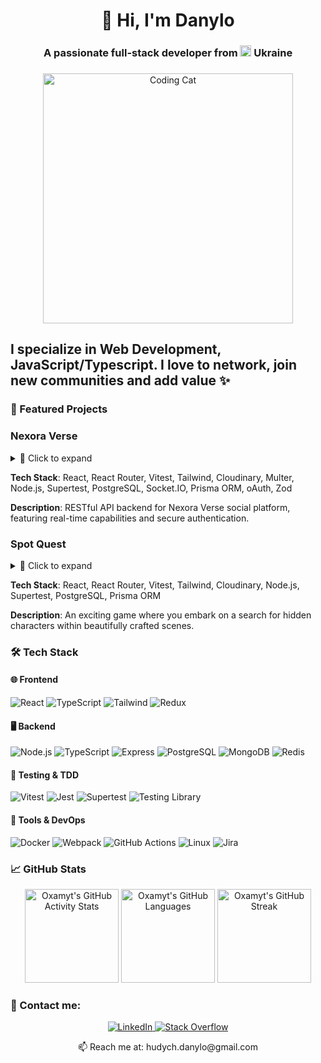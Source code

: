 <h1 align="center">👋 Hi, I'm Danylo</h1>
<h3 align="center">A passionate full-stack developer from <img src="https://upload.wikimedia.org/wikipedia/commons/thumb/4/49/Flag_of_Ukraine.svg/2560px-Flag_of_Ukraine.svg.png" width="18"/> Ukraine</h3>

###

<div align="center">
  <img height="400" src="https://img.freepik.com/premium-vector/working-black-cat-desk-pixel-pc-animal-pet_434079-529.jpg" alt="Coding Cat" />
</div>

###

<h2 align="left">I specialize in Web Development, JavaScript/Typescript. I love to network, join new communities and add value ✨</h2>

### 🚀 Featured Projects

### Nexora Verse
<details>
  <summary>🔹 Click to expand</summary>
  <a href="https://github.com/oxamyt/nexora-verse-backend">
    <img src="https://camo.githubusercontent.com/84ae4e182b2ae4de1beb0d94f83cde47d26fb72377db0376c194b3677fa033c5/68747470733a2f2f7265732e636c6f7564696e6172792e636f6d2f6465686f69646c6f302f696d6167652f75706c6f61642f76313734323134393330322f6e65786f7261253230696d616765732f7a6f64753870677563766876683463716d696a692e706e67" alt="Nexora-Verse Screenshot">
  </a>
</details>

**Tech Stack**: React, React Router, Vitest, Tailwind, Cloudinary, Multer, Node.js, Supertest, PostgreSQL, Socket.IO, Prisma ORM, oAuth, Zod  

**Description**: RESTful API backend for Nexora Verse social platform, featuring real-time capabilities and secure authentication.

### Spot Quest
<details>
  <summary>🔹 Click to expand</summary>
  <a href="https://github.com/oxamyt/photo-tagging-app-frontend">
    <img src="https://camo.githubusercontent.com/d4075af8bd236e844064981b1fd67d5b264ab3e74b1a4825eb81fa8174fc3242/68747470733a2f2f7265732e636c6f7564696e6172792e636f6d2f6465686f69646c6f302f696d6167652f75706c6f61642f76313733313835373930382f70686f746f2d74616767696e672d6170702f6c7672677561697432366c6a376169767a6a68722e706e67" alt="Spot Quest Screenshot">
  </a>
</details>

**Tech Stack**: React, React Router, Vitest, Tailwind, Cloudinary, Node.js, Supertest, PostgreSQL, Prisma ORM  

**Description**: An exciting game where you embark on a search for hidden characters within beautifully crafted scenes.



### 🛠️ Tech Stack

#### 🌐 Frontend
![React](https://img.shields.io/badge/-React-61DAFB?logo=react&logoColor=black&style=flat)
![TypeScript](https://img.shields.io/badge/-TypeScript-3178C6?logo=typescript&logoColor=white&style=flat)
![Tailwind](https://img.shields.io/badge/-TailwindCSS-06B6D4?logo=tailwindcss&logoColor=black&style=flat)
![Redux](https://img.shields.io/badge/-Redux-764ABC?logo=redux&logoColor=white&style=flat)

#### 🖥️ Backend
![Node.js](https://img.shields.io/badge/-Node.js-339933?logo=nodedotjs&logoColor=white&style=flat)
![TypeScript](https://img.shields.io/badge/-TypeScript-3178C6?logo=typescript&logoColor=white&style=flat)
![Express](https://img.shields.io/badge/-Express-000000?logo=express&logoColor=white&style=flat)
![PostgreSQL](https://img.shields.io/badge/-PostgreSQL-4169E1?logo=postgresql&logoColor=white&style=flat)
![MongoDB](https://img.shields.io/badge/-MongoDB-47A248?logo=mongodb&logoColor=white&style=flat)
![Redis](https://img.shields.io/badge/-Redis-DC382D?logo=redis&logoColor=white&style=flat)

#### 🧪 Testing & TDD
![Vitest](https://img.shields.io/badge/-Vitest-6E4BF5?logo=vitest&logoColor=white&style=flat)
![Jest](https://img.shields.io/badge/-Jest-C21325?logo=jest&logoColor=white&style=flat)
![Supertest](https://img.shields.io/badge/-Supertest-000000?logo=supertest&logoColor=white&style=flat)
![Testing Library](https://img.shields.io/badge/-Testing%20Library-E33332?logo=testinglibrary&logoColor=white&style=flat)

#### 🔧 Tools & DevOps
![Docker](https://img.shields.io/badge/-Docker-2496ED?logo=docker&logoColor=white&style=flat)
![Webpack](https://img.shields.io/badge/-Webpack-8DD6F9?logo=webpack&logoColor=black&style=flat)
![GitHub Actions](https://img.shields.io/badge/-GitHub%20Actions-2088FF?logo=githubactions&logoColor=white&style=flat)
![Linux](https://img.shields.io/badge/-Linux-FCC624?logo=linux&logoColor=black&style=flat)
![Jira](https://img.shields.io/badge/-Jira-0052CC?logo=jira&logoColor=white&style=flat)

### 📈 GitHub Stats

<div align="center">
  <img src="https://github-readme-stats.vercel.app/api?username=oxamyt&show_icons=true&theme=radical&rank_icon=github&hide_border=true" height="150" alt="Oxamyt's GitHub Activity Stats" />
  <img src="https://github-readme-stats.vercel.app/api/top-langs?username=oxamyt&layout=compact&theme=radical&hide_border=true" height="150" alt="Oxamyt's GitHub Languages" />
  <img src="https://streak-stats.demolab.com?user=oxamyt&theme=radical&fire=DD472D&hide_border=true" height="150" alt="Oxamyt's GitHub Streak" />
</div>

### 🤝 Contact me:

<div align="center">
  <a href="https://www.linkedin.com/in/danylo-hudych-696177358/" target="_blank">
    <img src="https://img.shields.io/badge/LinkedIn-0077B5?style=for-the-badge&logo=linkedin&logoColor=white" alt="LinkedIn"/>
  </a>
  <a href="https://stackoverflow.com/users/30031926/oxamyt" target="_blank">
    <img src="https://img.shields.io/badge/Stack_Overflow-FE7A16?style=for-the-badge&logo=stack-overflow&logoColor=white" alt="Stack Overflow"/>
  </a>
  <p>📫 Reach me at: hudych.danylo@gmail.com</p>
</div>

